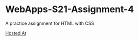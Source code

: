 # WebApps-S21-Assignment-4
A practice assignment for HTML with CSS

<a href= "https://github.com/44-563-Web-Apps-S21/webapps-s21-assignment-4-vinod540/play.html">Hosted At</a>